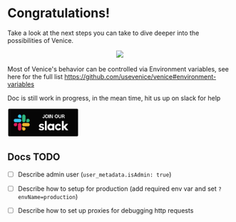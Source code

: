 # Congratulations!

Take a look at the next steps you can take to dive deeper into the possibilities of Venice.


<p align="center">
  <img src="https://link.usevenice.com/success-image" width="250"> 
</p>

Most of Venice's behavior can be controlled via Environment variables, see here for the full list
https://github.com/usevenice/venice#environment-variables

Doc is still work in progress, in the mean time, hit us up on slack for help

<p>
  <a href="https://link.usevenice.com/slack" rel="nofollow">
    <img src="/slack-cta.png" alt="Join us on Slack" style="width: 10rem">
  </a>
</p>

## Docs TODO

- [ ] Describe admin user (`user_metadata.isAdmin: true`)
- [ ] Describe how to setup for production (add required env var and set `?envName=production`)
- [ ] Describe how to set up proxies for debugging http requests


